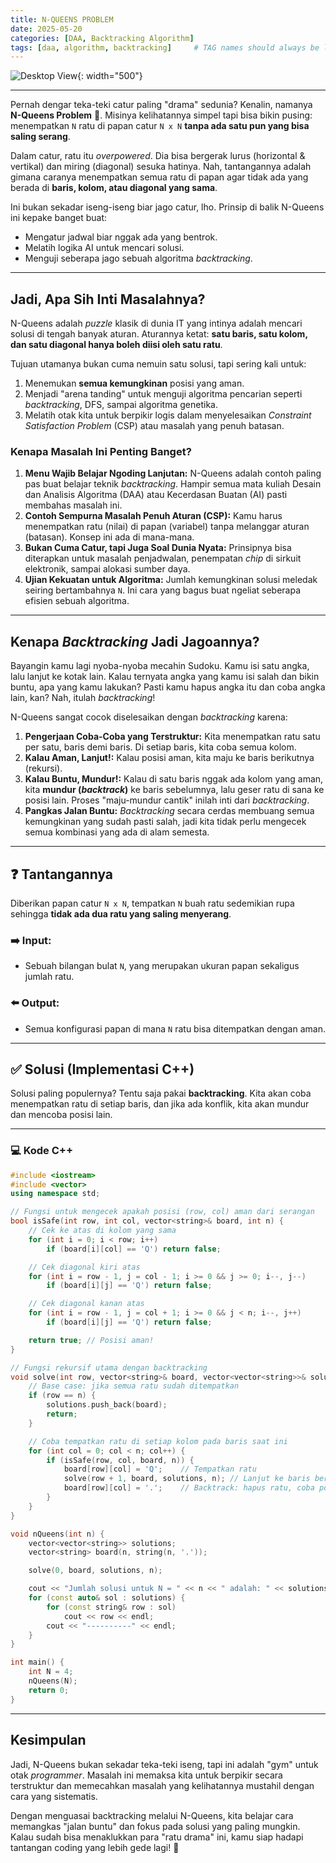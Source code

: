 ```yaml
---
title: N-QUEENS PROBLEM
date: 2025-05-20
categories: [DAA, Backtracking Algorithm]
tags: [daa, algorithm, backtracking]     # TAG names should always be lowercase
---
```


![Desktop View](https://media.geeksforgeeks.org/wp-content/uploads/20230814111624/N-Queen-Problem.png){: width="500"}

---

Pernah dengar teka-teki catur paling "drama" sedunia? Kenalin, namanya **N-Queens Problem** 👑. Misinya kelihatannya simpel tapi bisa bikin pusing: menempatkan `N` ratu di papan catur `N x N` **tanpa ada satu pun yang bisa saling serang**.

Dalam catur, ratu itu *overpowered*. Dia bisa bergerak lurus (horizontal & vertikal) dan miring (diagonal) sesuka hatinya. Nah, tantangannya adalah gimana caranya menempatkan semua ratu di papan agar tidak ada yang berada di **baris, kolom, atau diagonal yang sama**.

Ini bukan sekadar iseng-iseng biar jago catur, lho. Prinsip di balik N-Queens ini kepake banget buat:
- Mengatur jadwal biar nggak ada yang bentrok.
- Melatih logika AI untuk mencari solusi.
- Menguji seberapa jago sebuah algoritma *backtracking*.

---

## Jadi, Apa Sih Inti Masalahnya?

N-Queens adalah *puzzle* klasik di dunia IT yang intinya adalah mencari solusi di tengah banyak aturan. Aturannya ketat: **satu baris, satu kolom, dan satu diagonal hanya boleh diisi oleh satu ratu**.

Tujuan utamanya bukan cuma nemuin satu solusi, tapi sering kali untuk:
1.  Menemukan **semua kemungkinan** posisi yang aman.
2.  Menjadi "arena tanding" untuk menguji algoritma pencarian seperti *backtracking*, DFS, sampai algoritma genetika.
3.  Melatih otak kita untuk berpikir logis dalam menyelesaikan *Constraint Satisfaction Problem* (CSP) atau masalah yang penuh batasan.

### Kenapa Masalah Ini Penting Banget?

1.  **Menu Wajib Belajar Ngoding Lanjutan:** N-Queens adalah contoh paling pas buat belajar teknik *backtracking*. Hampir semua mata kuliah Desain dan Analisis Algoritma (DAA) atau Kecerdasan Buatan (AI) pasti membahas masalah ini.
2.  **Contoh Sempurna Masalah Penuh Aturan (CSP):** Kamu harus menempatkan ratu (nilai) di papan (variabel) tanpa melanggar aturan (batasan). Konsep ini ada di mana-mana.
3.  **Bukan Cuma Catur, tapi Juga Soal Dunia Nyata:** Prinsipnya bisa diterapkan untuk masalah penjadwalan, penempatan *chip* di sirkuit elektronik, sampai alokasi sumber daya.
4.  **Ujian Kekuatan untuk Algoritma:** Jumlah kemungkinan solusi meledak seiring bertambahnya `N`. Ini cara yang bagus buat ngeliat seberapa efisien sebuah algoritma.

---

## Kenapa *Backtracking* Jadi Jagoannya?

Bayangin kamu lagi nyoba-nyoba mecahin Sudoku. Kamu isi satu angka, lalu lanjut ke kotak lain. Kalau ternyata angka yang kamu isi salah dan bikin buntu, apa yang kamu lakukan? Pasti kamu hapus angka itu dan coba angka lain, kan? Nah, itulah *backtracking*!

N-Queens sangat cocok diselesaikan dengan *backtracking* karena:
1.  **Pengerjaan Coba-Coba yang Terstruktur:** Kita menempatkan ratu satu per satu, baris demi baris. Di setiap baris, kita coba semua kolom.
2.  **Kalau Aman, Lanjut!:** Kalau posisi aman, kita maju ke baris berikutnya (rekursi).
3.  **Kalau Buntu, Mundur!:** Kalau di satu baris nggak ada kolom yang aman, kita **mundur (*backtrack*)** ke baris sebelumnya, lalu geser ratu di sana ke posisi lain. Proses "maju-mundur cantik" inilah inti dari *backtracking*.
4.  **Pangkas Jalan Buntu:** *Backtracking* secara cerdas membuang semua kemungkinan yang sudah pasti salah, jadi kita tidak perlu mengecek semua kombinasi yang ada di alam semesta.

---

## ❓ Tantangannya

Diberikan papan catur `N x N`, tempatkan `N` buah ratu sedemikian rupa sehingga **tidak ada dua ratu yang saling menyerang**.

### ➡️ Input:
- Sebuah bilangan bulat `N`, yang merupakan ukuran papan sekaligus jumlah ratu.

### ⬅️ Output:
- Semua konfigurasi papan di mana `N` ratu bisa ditempatkan dengan aman.

---

## ✅ Solusi (Implementasi C++)

Solusi paling populernya? Tentu saja pakai **backtracking**. Kita akan coba menempatkan ratu di setiap baris, dan jika ada konflik, kita akan mundur dan mencoba posisi lain.

---

### 💻 Kode C++

```cpp
#include <iostream>
#include <vector>
using namespace std;

// Fungsi untuk mengecek apakah posisi (row, col) aman dari serangan
bool isSafe(int row, int col, vector<string>& board, int n) {
    // Cek ke atas di kolom yang sama
    for (int i = 0; i < row; i++)
        if (board[i][col] == 'Q') return false;

    // Cek diagonal kiri atas
    for (int i = row - 1, j = col - 1; i >= 0 && j >= 0; i--, j--)
        if (board[i][j] == 'Q') return false;

    // Cek diagonal kanan atas
    for (int i = row - 1, j = col + 1; i >= 0 && j < n; i--, j++)
        if (board[i][j] == 'Q') return false;

    return true; // Posisi aman!
}

// Fungsi rekursif utama dengan backtracking
void solve(int row, vector<string>& board, vector<vector<string>>& solutions, int n) {
    // Base case: jika semua ratu sudah ditempatkan
    if (row == n) {
        solutions.push_back(board);
        return;
    }

    // Coba tempatkan ratu di setiap kolom pada baris saat ini
    for (int col = 0; col < n; col++) {
        if (isSafe(row, col, board, n)) {
            board[row][col] = 'Q';    // Tempatkan ratu
            solve(row + 1, board, solutions, n); // Lanjut ke baris berikutnya
            board[row][col] = '.';    // Backtrack: hapus ratu, coba posisi lain
        }
    }
}

void nQueens(int n) {
    vector<vector<string>> solutions;
    vector<string> board(n, string(n, '.'));

    solve(0, board, solutions, n);

    cout << "Jumlah solusi untuk N = " << n << " adalah: " << solutions.size() << endl << endl;
    for (const auto& sol : solutions) {
        for (const string& row : sol)
            cout << row << endl;
        cout << "----------" << endl;
    }
}

int main() {
    int N = 4;
    nQueens(N);
    return 0;
}
```

---
## Kesimpulan

Jadi, N-Queens bukan sekadar teka-teki iseng, tapi ini adalah "gym" untuk otak *programmer*. Masalah ini memaksa kita untuk berpikir secara terstruktur dan memecahkan masalah yang kelihatannya mustahil dengan cara yang sistematis.

Dengan menguasai backtracking melalui N-Queens, kita belajar cara memangkas "jalan buntu" dan fokus pada solusi yang paling mungkin. Kalau sudah bisa menaklukkan para "ratu drama" ini, kamu siap hadapi tantangan coding yang lebih gede lagi! 💪